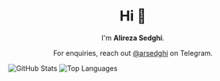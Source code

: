<h1 align="center">Hi 👋</h1>
<p align="center">
  I'm <strong>Alireza Sedghi</strong>.
</p>
<p align="center">For enquiries, reach out <a href="https://t.me/arsedghi">@arsedghi</a> on Telegram.</p>

![GitHub Stats](https://github-readme-stats.vercel.app/api?username=AlirezaSedghi&count_private=true&show_icons=true&include_all_commits=true)
![Top Languages](https://github-readme-stats.vercel.app/api/top-langs/?username=AlirezaSedghi&show_icons=true&hide=css)
